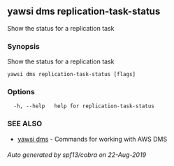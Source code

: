 ## yawsi dms replication-task-status

Show the status for a replication task

### Synopsis


Show the status for a replication task

```
yawsi dms replication-task-status [flags]
```

### Options

```
  -h, --help   help for replication-task-status
```

### SEE ALSO
* [yawsi dms](yawsi_dms.md)	 - Commands for working with AWS DMS

###### Auto generated by spf13/cobra on 22-Aug-2019
